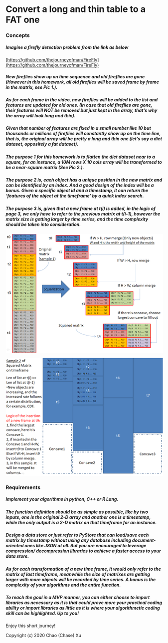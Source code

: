 # Convert a long and thin table to a FAT one


### Concepts

##### Imagine a firefly detection problem from the link as below
[https://github.com/thejourneyofman/FireFly](https://github.com/thejourneyofman/FireFly)
##### New fireflies show up on time sequence and old fireflies are gone (However in this homework, all old fireflies will be saved frame by frame in the matrix, see Pic 1.).
##### As for each frame in the video, new fireflies will be added to the list and features are updated for old ones. (In case that old fireflies are gone, their features will NOT be removed but just kept in the array, that's why the array will look long and thin).
##### Given that number of features are fixed in a small number like 10 but thousands or millions of fireflies will constantly show up on the time line, that is, the original array will be pretty a long and thin one (let’s say a diet dataset, oppositely a fat dataset).
##### The purpose 1 for this homework is to flatten the diet dataset near to a square, for an instance, a 10M rows X 10 cols array will be transformed to be a near-square matrix (See Pic 2.).
##### The purpose 2 is, each object has a unique position in the new matrix and can be identified by an index. And a good design of the index will be a bonus. Given a specific object id and a timestamp, it can return the ‘features of the object at the timeframe’ by a quick index search.
##### The purpose 3 is, given that a new frame at t(i) is added, in the logic of page 3, we only have to refer to the previous matrix at t(i-1), however the matrix size is getting larger by time series, and the time complexity should be taken into consideration.

![P1](https://raw.githubusercontent.com/thejourneyofman/diettable/master/images/P1.png)

![P2](https://raw.githubusercontent.com/thejourneyofman/diettable/master/images/P2.png)

### Requirements
##### Implement your algorithms in python, C++ or R Lang.
##### The function definition should be as simple as possible, like by two inputs, one is the original 2-D array and another one is a timestamp, while the only output is a 2-D matrix on that timeframe for an instance.
##### Design a data store or just refer to PyStore that can load/save each matrix by timestamp without using any database including document-oriented ones like JSON at all. But you are encouraged to leverage compression/ decompression libraries to achieve a faster access to your data store.
##### As for each transformation of a new time frame, it would only refer to the matrix of last timeframe, meanwhile the size of matrixes are getting larger with more objects will be recorded by time series. A bonus is the complexity of your algorithms and the entire function.
##### To reach the goal in a MVP manner, you can either choose to import libraries as necessary as it is that could prove more your practical coding ability or import libraries as little as it is where your algorithmetic coding skill can be highlighted. Up to you!

Enjoy this short journey!

Copyright (c) 2020 Chao (Chase) Xu